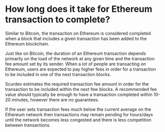 # How long does it take for Ethereum transaction to complete?

Similar to Bitcoin, the transaction on Ethereum is considered completed when a block that includes a given transaction has been added to the Ethereum blockchain.

Just like on Bitcoin, the duration of an Ethereum transaction depends primarily on the load of the network at any given time and the transaction fee amount set by its sender. When a lot of people are transacting on Ethereum, users are expected to pay higher fees in order for a transaction to be included in one of the next transaction blocks.

Scurdex estimates the required transaction fee amount in order for the transaction to be included within the next few blocks. A recommended fee value should typically be enough to have a transaction completed within 10-20 minutes, however there are no guarantees.

If the user sets transaction fees much below the current average on the Ethereum network then transactions may remain pending for hours/days until the network becomes less congested and there is less competition between transactions.


